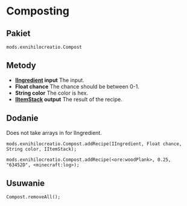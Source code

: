 # Composting

## Pakiet
```zenscript
mods.exnihilocreatio.Compost
```

## Metody

- **[IIngredient](/Vanilla/Variable_Types/IIngredient/) input** The input.
- **Float chance** The chance should be between 0-1.
- **String color** The color is hex.
- **[IItemStack](/Vanilla/Items/IItemStack/) output** The result of the recipe.

## Dodanie

Does not take arrays in for IIngredient.

```zenscript
mods.exnihilocreatio.Compost.addRecipe(IIngredient, Float chance, String color, IItemStack);

mods.exnihilocreatio.Compost.addRecipe(<ore:woodPlank>, 0.25, "63452D", <minecraft:log>);
```

## Usuwanie

```zenscript
Compost.removeAll();
```